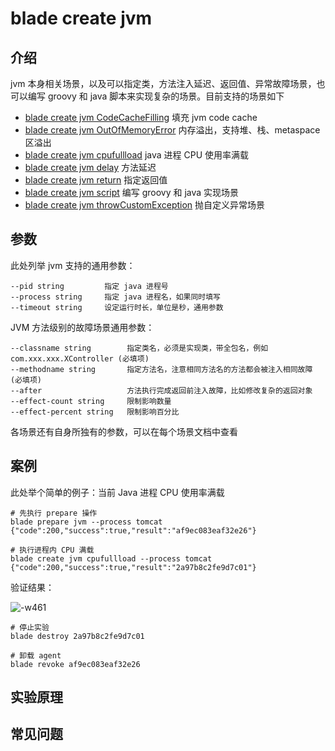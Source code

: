 # blade create jvm
## 介绍
jvm 本身相关场景，以及可以指定类，方法注入延迟、返回值、异常故障场景，也可以编写 groovy 和 java 脚本来实现复杂的场景。目前支持的场景如下
* [blade create jvm CodeCacheFilling](blade%20create%20jvm%20CodeCacheFilling.md) 填充 jvm code cache
* [blade create jvm OutOfMemoryError](blade%20create%20jvm%20OutOfMemoryError.md) 内存溢出，支持堆、栈、metaspace 区溢出
* [blade create jvm cpufullload](blade%20create%20jvm%20cpufullload.md) java 进程 CPU 使用率满载
* [blade create jvm delay](blade%20create%20jvm%20delay.md) 方法延迟
* [blade create jvm return](blade%20create%20jvm%20return.md) 指定返回值
* [blade create jvm script](blade%20create%20jvm%20script.md) 编写 groovy 和 java 实现场景
* [blade create jvm throwCustomException](blade%20create%20jvm%20throwCustomException.md) 抛自定义异常场景

## 参数
此处列举 jvm 支持的通用参数：
```
--pid string         指定 java 进程号
--process string     指定 java 进程名，如果同时填写
--timeout string     设定运行时长，单位是秒，通用参数
```

JVM 方法级别的故障场景通用参数：
```
--classname string        指定类名，必须是实现类，带全包名，例如 com.xxx.xxx.XController (必填项)
--methodname string       指定方法名，注意相同方法名的方法都会被注入相同故障 (必填项)
--after                   方法执行完成返回前注入故障，比如修改复杂的返回对象
--effect-count string     限制影响数量
--effect-percent string   限制影响百分比
```

各场景还有自身所独有的参数，可以在每个场景文档中查看

## 案例
此处举个简单的例子：当前 Java 进程 CPU 使用率满载
```
# 先执行 prepare 操作
blade prepare jvm --process tomcat
{"code":200,"success":true,"result":"af9ec083eaf32e26"}

# 执行进程内 CPU 满载
blade create jvm cpufullload --process tomcat
{"code":200,"success":true,"result":"2a97b8c2fe9d7c01"}
```

验证结果：

![-w461](media/15756201454147/15758721082138.jpg)

```
# 停止实验
blade destroy 2a97b8c2fe9d7c01

# 卸载 agent
blade revoke af9ec083eaf32e26
```

## 实验原理

## 常见问题